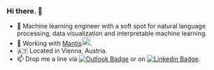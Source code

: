 ### Hi there. 👋

- :robot: Machine learning engineer with a soft spot for natural language processing, data visualization and interpretable machine learning.
- :wrench: Working with  <a href="https://github.com/mantisAI">Mantis<img src="https://avatars.githubusercontent.com/u/75127215?s=200&v=4" alt="Mantis NLP" width=20></a>.
- 🇦🇹 Located in Vienna, Austria.
- 📫 Drop me a line via [![Outlook Badge](https://img.shields.io/badge/email--000?style=social&logo=microsoft-outlook&logoColor=0078d4&link=mailto:r.mitsch@outlook.com)](mailto:r.mitsch@outlook.com) or on [![Linkedin Badge](https://img.shields.io/badge/LinkedIn--000?style=social&logo=Linkedin&logoColor=0077B5&link=https://at.linkedin.com/in/raphaelmitsch/)](https://at.linkedin.com/in/raphaelmitsch).
